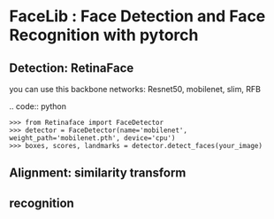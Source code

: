 # FaceLib : Face Detection and Face Recognition with pytorch

## Detection: RetinaFace
 you can use this backbone networks:
    Resnet50, mobilenet, slim, RFB
 
.. code:: python

    >>> from Retinaface import FaceDetector
    >>> detector = FaceDetector(name='mobilenet', weight_path='mobilenet.pth', device='cpu')
    >>> boxes, scores, landmarks = detector.detect_faces(your_image)


## Alignment: similarity transform


## recognition
